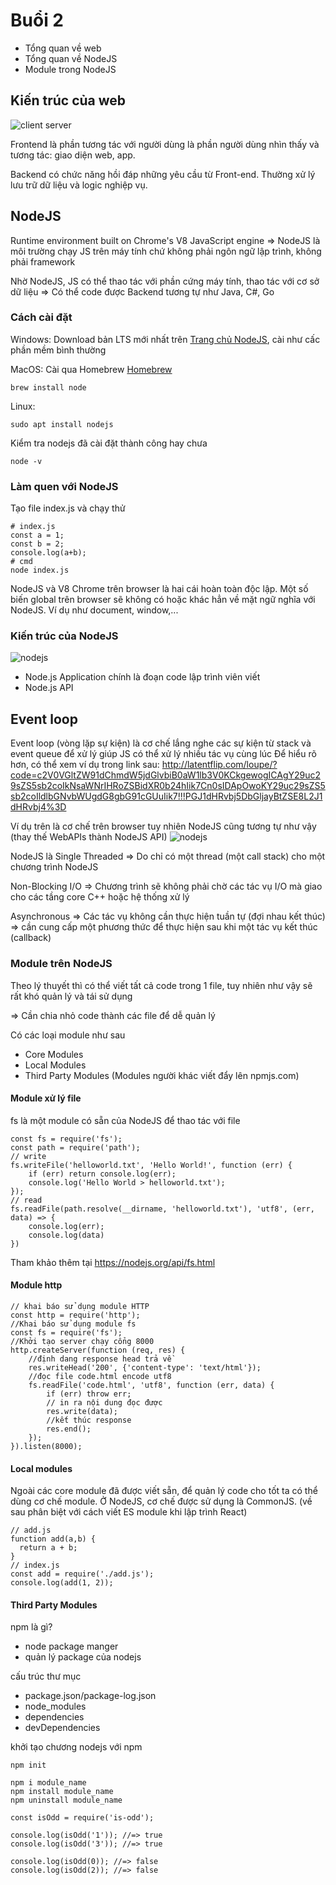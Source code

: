 # Buổi 2
- Tổng quan về web
- Tổng quan về NodeJS
- Module trong NodeJS

## Kiến trúc của web
![client server](static/client_server.jpeg)

Frontend là phần tương tác với người dùng là phần người dùng nhìn thấy và tương tác: giao diện web, app.

Backend có chức năng hồi đáp những yêu cầu từ Front-end. Thường xử lý lưu trữ dữ liệu và logic nghiệp vụ.

## NodeJS
Runtime environment built on Chrome's V8 JavaScript engine => NodeJS là môi trường chạy JS trên máy tính chứ không phải ngôn ngữ lập trình, không phải framework

Nhờ NodeJS, JS có thể thao tác với phần cứng máy tính, thao tác với cơ sở dữ liệu => Có thể code được Backend tương tự như Java, C#, Go

### Cách cài đặt
Windows: Download bản LTS mới nhất trên [Trang chủ NodeJS](https://nodejs.org/en/), cài như cấc phần mềm bình thường

MacOS: Cài qua Homebrew
[Homebrew](https://brew.sh/)
```
brew install node
```
Linux: 
```
sudo apt install nodejs
```
Kiểm tra nodejs đã cài đặt thành công hay chưa
```
node -v
```

### Làm quen với NodeJS
Tạo file index.js và chạy thử
```
# index.js
const a = 1;
const b = 2;
console.log(a+b);
# cmd
node index.js
```
NodeJS và V8 Chrome trên browser là hai cái hoàn toàn độc lập. Một số biến global trên browser sẽ không có hoặc khác hẳn về mặt ngữ nghĩa với NodeJS. Ví dụ như document, window,...

### Kiến trúc của NodeJS
![nodejs](static/nodejs.png)

- Node.js Application chính là đoạn code lập trình viên viết
- Node.js API 
## Event loop
Event loop (vòng lặp sự kiện) là cơ chế lắng nghe các sự kiện từ stack và event queue để xử lý giúp JS có thể xử lý nhiều tác vụ cùng lúc
Để hiểu rõ hơn, có thể xem ví dụ trong link sau:
http://latentflip.com/loupe/?code=c2V0VGltZW91dChmdW5jdGlvbiB0aW1lb3V0KCkgewogICAgY29uc29sZS5sb2coIkNsaWNrIHRoZSBidXR0b24hIik7Cn0sIDApOwoKY29uc29sZS5sb2coIldlbGNvbWUgdG8gbG91cGUuIik7!!!PGJ1dHRvbj5DbGljayBtZSE8L2J1dHRvbj4%3D

Ví dụ trên là cơ chế trên browser tuy nhiên NodeJS cũng tương tự như vậy (thay thế WebAPIs thành NodeJS API)
![nodejs](static/nodejs.png)

NodeJS là Single Threaded => Do chỉ có một thread (một call stack) cho một chương trình NodeJS

Non-Blocking I/O => Chương trình sẽ không phải chờ các tác vụ I/O mà giao cho các tầng core C++ hoặc hệ thống xử lý

Asynchronous => Các tác vụ không cần thực hiện tuần tự (đợi nhau kết thúc) => cần cung cấp một phương thức để thực hiện sau khi một tác vụ kết thúc (callback)

### Module trên NodeJS
Theo lý thuyết thì có thể viết tất cả code trong 1 file, tuy nhiên như vậy sẽ rất khó quản lý và tái sử dụng

=> Cần chia nhỏ code thành các file để dễ quản lý

Có các loại module như sau
- Core Modules
- Local Modules
- Third Party Modules (Modules người khác viết đẩy lên npmjs.com)

#### Module xử lý file
fs là một module có sẵn của NodeJS để thao tác với file
```
const fs = require('fs');
const path = require('path');
// write
fs.writeFile('helloworld.txt', 'Hello World!', function (err) {
    if (err) return console.log(err);
    console.log('Hello World > helloworld.txt');
});
// read
fs.readFile(path.resolve(__dirname, 'helloworld.txt'), 'utf8', (err, data) => {
    console.log(err);
    console.log(data)
})
```
Tham khảo thêm tại https://nodejs.org/api/fs.html


#### Module http
```
// khai báo sử dụng module HTTP
const http = require('http');
//Khai báo sử dụng module fs
const fs = require('fs');
//Khởi tạo server chạy cổng 8000
http.createServer(function (req, res) {
    //định dang response head trả về
    res.writeHead('200', {'content-type': 'text/html'});
    //đọc file code.html encode utf8
    fs.readFile('code.html', 'utf8', function (err, data) {
        if (err) throw err;
        // in ra nội dung đọc được
        res.write(data);
        //kết thúc response
        res.end();
    });
}).listen(8000);
```

#### Local modules
Ngoài các core module đã được viết sẵn, để quản lý code cho tốt ta có thể dùng cơ chế module. Ở NodeJS, cơ chế được sử dụng là CommonJS. (về sau phân biệt với cách viết ES module khi lập trình React)

```
// add.js
function add(a,b) {
  return a + b;
}
// index.js
const add = require('./add.js');
console.log(add(1, 2));
```

#### Third Party Modules
npm là gì?
* node package manger 
* quản lý package của nodejs

cấu trúc thư mục
  * package.json/package-log.json
  * node_modules
  * dependencies
  * devDependencies

khởi tạo chương nodejs với npm
``` 
npm init 

npm i module_name
npm install module_name
npm uninstall module_name
```

```
const isOdd = require('is-odd');
 
console.log(isOdd('1')); //=> true
console.log(isOdd('3')); //=> true
 
console.log(isOdd(0)); //=> false
console.log(isOdd(2)); //=> false
```
